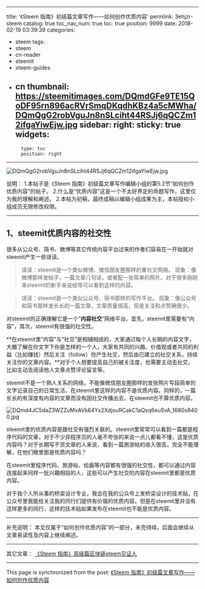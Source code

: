 
---
title: '《Steem 指南》初级篇文章写作——如何创作优质内容'
permlink: 3ehjzr-steem
catalog: true
toc_nav_num: true
toc: true
position: 9999
date: 2018-02-19 03:39:39
categories:
- steem
tags:
- steem
- cn-reader
- steemit
- steem-guides
- cn
thumbnail: https://steemitimages.com/DQmdGFe9TE15QoDF95rn896acRVrSmqDKqdhKBz4a5cMWha/DQmQgG2robVguJn8nSLciht44RSJj6qQCZm12ifgaYiwEjw.jpg
sidebar:
    right:
        sticky: true
widgets:
    -
        type: toc
        position: right
---


![DQmQgG2robVguJn8nSLciht44RSJj6qQCZm12ifgaYiwEjw.jpg](https://steemitimages.com/DQmdGFe9TE15QoDF95rn896acRVrSmqDKqdhKBz4a5cMWha/DQmQgG2robVguJn8nSLciht44RSJj6qQCZm12ifgaYiwEjw.jpg)

说明：
1.本帖子是《Steem 指南》初级篇文章写作编辑小组的第5.2节“如何创作优质内容”的帖子。
2.什么是“优质内容”这是一个不太好界定的命题写作，这里仅为我的理解和阐述。
2.本帖为初稿，最终成稿以编辑小组成果为主，本帖授权小组成员无限修改权限。

---

## 1、steemit优质内容的社交性

很多从公众号、简书、微博等其它传统内容平台过来的作者们容易在一开始就对steemit产生一些误读。

> 误读：steemit是一个类似微博、微信朋友圈那样的重社交网络。
现象：像微博那样发帖子，一篇文章几句话，或者配一张简单的照片。对于很多刚刚来steemit的新手来说经常可以看到这样的内容。

>误读：steemit是一个类似公众号、简书那样的写作平台。
现象：像公众号和简书那样发长长的一篇文章，文章质量很高，但是关注和点赞确很少。

对steemit的正确理解它是一个“**内容社交**”网络平台。首先，steemit里需要有“内容”，其次，steemit有很强的社交性。

**在steemit里“内容”与“社交”是相辅相成的，大家通过每个人长期的内容文字，大概了解在你文字下你是怎样的一个人，大家有共同的兴趣、价值观或者共同的利益（比如赚钱）然后关注（follow）你产生社交，然后由已建立的社交关系，持续关注你的文章内容。**对于个人想要提高自己的被关注度，也需要主动去社交，比如主动去阅读他人文章点赞评论留言等。

steemit不是一个熟人关系的网络，不能像微信朋友圈那样的发张照片写段简单的文字记录自己的日常生活，在steemit里这样的内容不是优质内容。同样的，一篇长长的有深度有内容的文章而没有因社交传播出去，在steemit也不算优质内容。

![DQmd4JC5daZ3WZZuMxAVk64Yx2XdjouRCakC1aQsq6euSvA_1680x8400.jpg](https://steemitimages.com/DQmSiv6FnGYi21Tj61WCT551nTHHJoq3kB23rpLPpAkfTdm/DQmd4JC5daZ3WZZuMxAVk64Yx2XdjouRCakC1aQsq6euSvA_1680x8400.jpg)

steemit里的优质内容是跟社交有强烈关联的。steemit里常常可以看到一篇都是程序代码的文章，对于不少非程序员的人毫不夸张的来说一点儿都看不懂，这是优质内容吗？对于长期写干货文章的人来说，看到一篇旅游帖的收入很高，完全不能理解，在他们眼里那是优质内容吗？

在steemit里程序代码、旅游帖、绘画等内容都有很强的社交性，都可以通过内容连接起来同样一批兴趣相投的人，这些可以产生社交的内容在steemit里都是优质内容。

对于我个人所从事的桥梁设计专业，我会在我的公众号上发桥梁设计的技术贴，在公众号里我能给关注我的同行们提供有价值的优质内容。但是在steemit里并没有这样更多的同行，这样的技术贴如果发布在steemit也不能是优质内容。

---

补充说明：
本文仅属于“如何创作优质内容”的一部分，未完待续，后面会继续从文章易读性及内容上继续阐述。

---

其它文章：
[《Steem 指南》高级篇区块链steem见证人](https://steemit.com/cn/@yellowbird/steem-steem)

- - -

This page is synchronized from the post: [《Steem 指南》初级篇文章写作——如何创作优质内容](https://steemit.com/@yellowbird/3ehjzr-steem)
